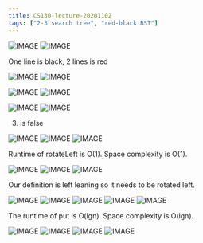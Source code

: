 ```yaml
---
title: CS130-lecture-20201102
tags: ["2-3 search tree", "red-black BST"]
---
```


![IMAGE](/51C41A29362257EF51783533BF2910BB.jpg)
![IMAGE](/314CBF56E14B8C548D4FA87D0CBC9B6F.jpg)

One line is black, 2 lines is red

![IMAGE](/06D65CDB9BE56FB987D0DBAB8A9D2EB7.jpg)
![IMAGE](/2C7469DDC57CAC59FC52AF5A832D48F8.jpg)

![IMAGE](/C773A7C87E26EF8D630EEE53AF71D1B7.jpg)
![IMAGE](/07F2FEF140521FFC6BE06CD5326DD385.jpg)

![IMAGE](/0718EFB5D91FAC13A64ED0CCE0D4E081.jpg)
![IMAGE](/87A0EC3E3122D549506AC2B89675CF28.jpg)

3. is false

![IMAGE](/1C8C98E65B69DC9605ECB1A0D447AC21.jpg)
![IMAGE](/5890A588892A364C724A6084C7C06DB2.jpg)
![IMAGE](/5CE8CDE0B582E1FC89C1763AD24D2990.jpg)

Runtime of rotateLeft is O(1).
Space complexity is O(1).

![IMAGE](/EBCFC84215631F7E8FD714C41ECFF6D6.jpg)
![IMAGE](/3C018FA79F184D00C20CEBD24FCD3DEE.jpg)
![IMAGE](/A9CD539C1F35B20AB839DD50EF1F55B3.jpg)

Our definition is left leaning so it needs to be rotated left.

![IMAGE](/C065C0244B9CA30150C0A2A1C19AD4E6.jpg)
![IMAGE](/31C2DC4005DE8250E1F642B6F1EFE56D.jpg)
![IMAGE](/AC58066F4694D36B59BA8C0AB5C0FEE6.jpg)
![IMAGE](/E9812907BE1BF78EC63FB9A9365988B0.jpg)
![IMAGE](/9AEA9716F5A24E2575F62906E900AAF0.jpg)

The runtime of put is O(lgn).
Space complexity is O(lgn).

![IMAGE](/84ECCCD95736F7BF36CFC354E4553430.jpg)
![IMAGE](/425D7BC593A9E250DE87FE9E04BCBBFD.jpg)
![IMAGE](/B636F27E1D9F4FF39D5AB7B0F6957A77.jpg)
![IMAGE](/53FC9B2CFA7F4A8A3BFBD9F5D0A605A9.jpg)
